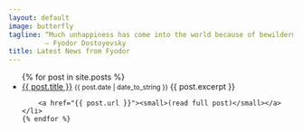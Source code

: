```yaml
---
layout: default
image: butterfly
tagline: “Much unhappiness has come into the world because of bewilderment and things left unsaid.”
         ― Fyodor Dostoyevsky
title: Latest News from Fyodor
---
```


<ul class="posts">
    {% for post in site.posts %}
    <li>
        <a href="{{ post.url }}">{{ post.title }}</a> <small>{{ post.date | date_to_string }}</small>
        {{ post.excerpt }}
        
        <a href="{{ post.url }}"><small>(read full post)</small></a>
    </li>
    {% endfor %}
</ul>